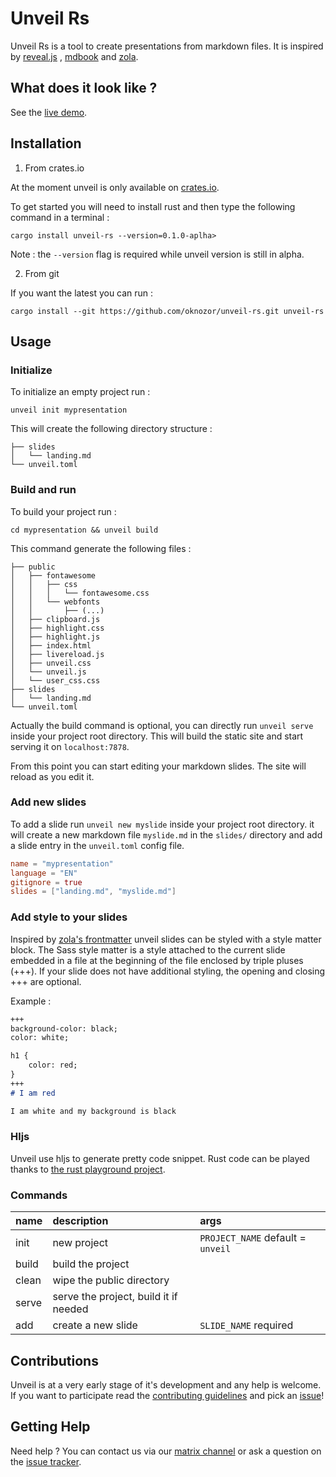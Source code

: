 # Unveil Rs

Unveil Rs is a tool to create presentations from markdown files.
It is inspired by [reveal.js](https://github.com/hakimel/reveal.js) 
, [mdbook](https://github.com/rust-lang/mdBook) and [zola](https://www.getzola.org/).

## What does it look like ?

See the [live demo](https://oknozor.github.io/unveil-rs/).

## Installation

1. From crates.io 

At the moment unveil is only available on [crates.io](https://crates.io). 

To get started you will need to install rust and then type the following command in a terminal :

```shell script
cargo install unveil-rs --version=0.1.0-aplha>
```

Note : the `--version` flag is required while unveil version is still in alpha. 

2. From git

If you want the latest you can run :
```shell script
cargo install --git https://github.com/oknozor/unveil-rs.git unveil-rs
``` 

## Usage

### Initialize 

To initialize an empty project run :

```shell script
unveil init mypresentation
```

This will create the following directory structure :

```shell script
├── slides
│   └── landing.md
└── unveil.toml
```

### Build and run

To build your project run : 
```shell script
cd mypresentation && unveil build
```

This command generate the following files : 
```shell script
├── public
│   ├── fontawesome
│   │   ├── css
│   │   │   └── fontawesome.css
│   │   └── webfonts
│   │       ├── (...)
│   ├── clipboard.js
│   ├── highlight.css
│   ├── highlight.js
│   ├── index.html
│   ├── livereload.js
│   ├── unveil.css
│   └── unveil.js
│   └── user_css.css
├── slides
│   └── landing.md
└── unveil.toml
```

Actually the build command is optional, you can directly run `unveil serve` inside your
project root directory. This will build the static site and start serving it on `localhost:7878`.

From this point you can start editing your markdown slides. The site will reload as you edit it. 

### Add new slides

To add a slide run `unveil new myslide` inside your project root directory. it will create a new markdown file 
`myslide.md` in the `slides/` directory and add a slide entry in the `unveil.toml` config file. 

```toml
name = "mypresentation"
language = "EN"
gitignore = true
slides = ["landing.md", "myslide.md"]
```

### Add style to your slides

Inspired by [zola's frontmatter](https://www.getzola.org/documentation/content/page/#front-matter) unveil slides can be 
styled with a style matter block. The Sass style matter is a style attached to the current slide embedded in a file at the beginning of 
the file enclosed by triple pluses (+++). If your slide does not have additional styling, the opening and closing +++ are optional.

Example : 
```markdown 
+++
background-color: black;
color: white;  

h1 {
    color: red;
}
+++
# I am red 

I am white and my background is black
```

### Hljs

Unveil use hljs to generate pretty code snippet. Rust code can be played thanks to [the rust playground project](https://play.integer32.com/help).


### Commands

| name   | description                              |   args                              | 
| :---   | :-----------                             | :---                                |
|init    | new project                              |  `PROJECT_NAME` default = `unveil`  |
|build   | build the project                        |                                     |
|clean   | wipe the public  directory               |                                     |
|serve   | serve the project, build it if needed    |                                     |
|add     | create a new slide                       | `SLIDE_NAME` required               |

## Contributions

Unveil is at a very early stage of it's development and any help is welcome. If you want to participate read the 
[contributing guidelines](CONTRIBUTING.MD) and pick an [issue](https://github.com/oknozor/unveil-rs/issues)! 

## Getting Help 

Need help ? You can contact us via our [matrix channel](https://riot.im/app/#/room/#unveil-rs:matrix.org) or ask a question
on the [issue tracker](https://github.com/oknozor/unveil-rs/issues).